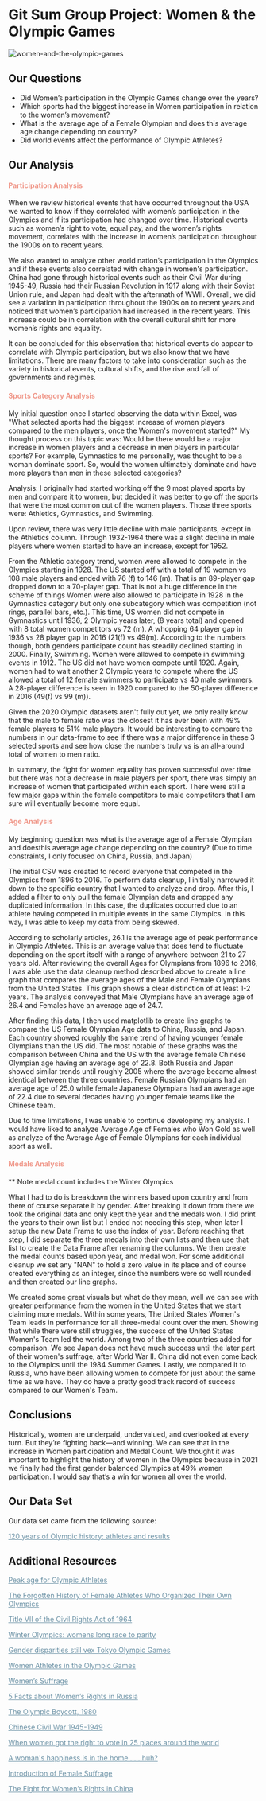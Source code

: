 # Git Sum Group Project: Women & the Olympic Games

![women-and-the-olympic-games](Visualizations/cover-women-olympics.png)

## Our Questions

* Did Women’s participation in the Olympic Games change over the years?
* Which sports had the biggest increase in Women participation in relation to the women’s movement?
* What is the average age of a Female Olympian and does this average age change depending on country?
* Did world events affect the performance of Olympic Athletes?

## Our Analysis

<h4 style="color:#F09789">Participation Analysis</h4>
<p>When we review historical events that have occurred throughout the USA we wanted to know if they correlated with women’s participation in the Olympics and if its participation had changed over time. Historical events such as women’s right to vote, equal pay, and the women’s rights movement, correlates with the increase in women’s participation throughout the 1900s on to recent years.</p> 

<p>We also wanted to analyze other world nation’s participation in the Olympics and if these events also correlated with change in women's participation. China had gone through historical events such as their Civil War during 1945-49, Russia had their Russian Revolution in 1917 along with their Soviet Union rule, and Japan had dealt with the aftermath of WWII. Overall, we did see a variation in participation throughout the 1900s on to recent years and noticed that women’s participation had increased in the recent years. This increase could be in correlation with the overall cultural shift for more women’s rights and equality.</p>

<p>It can be concluded for this observation that historical events do appear to correlate with Olympic participation, but we also know that we have limitations. There are many factors to take into consideration such as the variety in historical events, cultural shifts, and the rise and fall of governments and regimes.</p>


<h4 style="color:#F09789">Sports Category Analysis</h4>
<p>My initial question once I started observing the data within Excel, was "What selected sports had the biggest increase of women players compared to the men players, once the Women's movement started?" My thought process on this topic was: Would be there would be a major increase in women players and a decrease in men players in particular sports? For example, Gymnastics to me personally, was thought to be a woman dominate sport. So, would the women ultimately dominate and have more players than men in these selected categories? 

Analysis:
I originally had started working off the 9 most played sports by men and compare it to women, but decided it was better to go off the sports that were the most common out of the women players. Those three sports were: Athletics, Gymnastics, and Swimming. 

Upon review, there was very little decline with male participants, except in the Athletics column. Through 1932-1964 there was a slight decline in male players where women started to have an increase, except for 1952. 

From the Athletic category trend, women were allowed to compete in the Olympics starting in 1928.  The US started off with a total of 19 women vs 108 male players and ended with 76 (f) to 146 (m). That is an 89-player gap dropped down to a 70-player gap. That is not a huge difference in the scheme of things 
Women were also allowed to participate in 1928 in the Gymnastics category but only one subcategory which was competition (not rings, parallel bars, etc.). This time, US women did not compete in Gymnastics until 1936, 2 Olympic years later, (8 years total) and opened with 8 total women competitors vs 72 (m). A whopping 64 player gap in 1936 vs 28 player gap in 2016 (21(f) vs 49(m). According to the numbers though, both genders participate count has steadily declined starting in 2000. 
Finally, Swimming. Women were allowed to compete in swimming events in 1912. The US did not have women compete until 1920. Again, women had to wait another 2 Olympic years to compete where the US allowed a total of 12 female swimmers to participate vs 40 male swimmers. A 28-player difference is seen in 1920 compared to the 50-player difference in 2016 (49(f) vs 99 (m)). 


Given the 2020 Olympic datasets aren't fully out yet, we only really know that the male to female ratio was the closest it has ever been with 49% female players to 51% male players. It would be interesting to compare the numbers in our data-frame to see if there was a major difference in these 3 selected sports and see how close the numbers truly vs is an all-around total of women to men ratio. 

In summary, the fight for women equality has proven successful over time but there was not a decrease in male players per sport, there was simply an increase of women that participated within each sport. There were still a few major gaps within the female competitors to male competitors that I am sure will eventually become more equal. </p>

<h4 style="color:#F09789">Age Analysis</h4>
<p>My beginning question was what is the average age of a Female Olympian and doesthis average age change depending on the country? (Due to time constraints, I only focused on China, Russia, and Japan)</p>

<p>The initial CSV was created to record everyone that competed in the Olympics from 1896 to 2016. To perform data cleanup, I initially narrowed it down to the specific country that I wanted to analyze and drop. After this, I added a filter to only pull the female Olympian data and dropped any duplicated information. In this case, the duplicates occurred due to an athlete having competed in multiple events in the same Olympics. In this way, I was able to keep my data from being skewed.</p>

<p>According to scholarly articles, 26.1 is the average age of peak performance in Olympic Athletes. This is an average value that does tend to fluctuate depending on the sport itself with a range of anywhere between 21 to 27 years old. After reviewing the overall Ages for Olympians from 1896 to 2016, I was able use the data cleanup method described above to create a line graph that compares the average ages of the Male and Female Olympians from the United States. This graph shows a clear distinction of at least 1-2 years. The analysis conveyed that Male Olympians have an average age of 26.4 and Females have an average age of 24.7.</p>

<p>After finding this data, I then used matplotlib to create line graphs to compare the US Female Olympian Age data to China, Russia, and Japan. Each country showed roughly the same trend of having younger female Olympians than the US did. The most notable of these graphs was the comparison between China and the US with the average female Chinese Olympian age having an average age of 22.8. Both Russia and Japan showed similar trends until roughly 2005 where the average became almost identical between the three countries. Female Russian Olympians had an average age of 25.0 while female Japanese Olympians had an average age of 22.4 due to several decades having younger female teams like the Chinese team.</p>

<p>Due to time limitations, I was unable to continue developing my analysis. I would have liked to analyze Average Age of Females who Won Gold as well as analyze of the Average Age of Female Olympians for each individual sport as well.</p>



<h4 style="color:#F09789">Medals Analysis</h4>
<p>** Note medal count includes the Winter Olympics</p>

<p>What I had to do is breakdown the winners based upon country and from there of course separate it by gender. After breaking it down from there we took the original data and only kept the year and the medals won. I did print the years to their own list but I ended not needing this step, when later I setup the new Data Frame to use the index of year. Before reaching that step, I did separate the three medals into their own lists and then use that list to create the Data Frame after renaming the columns. We then create the medal counts based upon year, and medal won. For some additional cleanup we set any "NAN" to hold a zero value in its place and of course created everything as an integer, since the numbers were so well rounded and then created our line graphs.</p>

<p>We created some great visuals but what do they mean, well we can see with greater performance from the women in the United States that we start claiming more medals. Within some years, The United States Women's Team leads in performance for all three-medal count over the men. Showing that while there were still struggles, the success of the United States Women's Team led the world. Among two of the three countries added for comparison. We see Japan does not have much success until the later part of their women's suffrage, after World War II. China did not even come back to the Olympics until the 1984 Summer Games. Lastly, we compared it to Russia, who have been allowing women to compete for just about the same time as we have. They do have a pretty good track record of success compared to our Women's Team.</p>


## Conclusions
<p>Historically, women are underpaid, undervalued, and overlooked at every turn. But they’re fighting back—and winning. We can see that in the increase in Women participation and Medal Count. We thought it was important to highlight the history of women in the Olympics because in 2021 we finally had the first gender balanced Olympics at 49% women participation. I would say that’s a win for women all over the world.</p>

## Our Data Set
<p>Our data set came from the following source: </p>
<a href="https://www.kaggle.com/heesoo37/120-years-of-olympic-history-athletes-and-results" title="120 years of Olympic history: athletes and results" target="_blank" style="color:#6990A4">120 years of Olympic history: athletes and results</a>


## Additional Resources

<a href="https://www.huffingtonpost.ca/2012/07/25/peak-age-for-athletes_n_1699631.html" title="Peak age for Olympic Athletes" target="_blank" style="color:#6990A4">Peak age for Olympic Athletes</a>

<a href="https://www.bitchmedia.org/article/forgotten-history-female-athletes-who-organized-their-own-olympics" title="The Forgotten History of Female Athletes Who Organized Their Own Olympics" target="_blank" style="color:#6990A4">The Forgotten History of Female Athletes Who Organized Their Own Olympics</a>

<a href="https://www.eeoc.gov/statutes/title-vii-civil-rights-act-1964" title="Title VII of the Civil Rights Act of 1964" target="_blank" style="color:#6990A4">Title VII of the Civil Rights Act of 1964</a>

<a href="https://www.theguardian.com/sport/ng-interactive/2018/feb/08/winter-olympics-womens-long-race-to-parity" title="Winter Olympics: womens long race to parity" target="_blank" style="color:#6990A4">Winter Olympics: womens long race to parity</a>

<a href="https://www.bbc.com/news/world-us-canada-57937102" title="Gender disparities still vex Tokyo Olympic Games" target="_blank" style="color:#6990A4">Gender disparities still vex Tokyo Olympic Games</a>

<a href="https://www.jhse.ua.es/article/view/2019-v14-n3-women-athletes-olympic-games" title="Women Athletes in the Olympic Games" target="_blank" style="color:#6990A4">Women Athletes in the Olympic Games</a>

<a href="https://www.history.com/topics/womens-history/the-fight-for-womens-suffrage" title="Women’s Suffrage" target="_blank" style="color:#6990A4">Women’s Suffrage</a>

<a href="https://borgenproject.org/womens-rights-in-russia/" title="5 Facts about Women’s Rights in Russia" target="_blank" style="color:#6990A4">5 Facts about Women’s Rights in Russia</a>

<a href="https://www.thoughtco.com/international-woman-suffrage-timeline-3530479" title="The Olympic Boycott, 1980" target="_blank" style="color:#6990A4">The Olympic Boycott, 1980</a>

<a href="https://www.thoughtco.com/international-woman-suffrage-timeline-3530479" title="Chinese Civil War 1945-1949" target="_blank" style="color:#6990A4">Chinese Civil War 1945-1949</a>

<a href="https://www.insider.com/when-women-around-the-world-got-the-right-to-vote-2019-2" title="When women got the right to vote in 25 places around the world" target="_blank" style="color:#6990A4">When women got the right to vote in 25 places around the world</a>

<a href="https://www.japantimes.co.jp/life/2004/10/07/language/a-womans-happiness-is-in-the-home-huh/" title="A woman's happiness is in the home . . . huh?" target="_blank" style="color:#6990A4">A woman's happiness is in the home . . . huh?</a>

<a href="http://www.crosscurrents.hawaii.edu/content.aspx?lang=eng&site=japan&theme=work&subtheme=WOMEN&unit=JWORK002" title="Introduction of Female Suffrage" target="_blank" style="color:#6990A4">Introduction of Female Suffrage</a>

<a href="https://borgenproject.org/womens-rights-in-china/" title="The Fight for Women’s Rights in China" target="_blank" style="color:#6990A4">The Fight for Women’s Rights in China</a>








 



